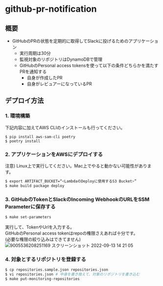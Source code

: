 # github-pr-notification
## 概要
- GitHubのPRの状態を定期的に取得してSlackに投げるためのアプリケーション
    - 実行周期は30分
    - 監視対象のリポジトリはDynamoDBで管理
    - GitHubのPersonal access tokensを使って以下の条件どちらかを満たすPRを通知する
        - 自身が作成したPR
        - 自身がレビュアーになっているPR

## デプロイ方法
### 1. 環境構築
下記内容に加えてAWS CLIのインストールも行ってください。

```
$ pip install aws-sam-cli poetry
$ poetry install
```

### 2. アプリケーションをAWSにデプロイする
注意) Linux上で実行してください。Mac上でやると動かない可能性があります。

```bash
$ export ARTIFACT_BUCKET=“<LambdaのDeployに使用するS3 Bucket>”
$ make build package deploy
```

### 3. GitHubのTokenとSlackのIncoming WebhookのURLをSSM Parameterに保存する
```bash
$ make set-parameters
```

実行して、TokenやUrlを入力する。  
GitHubのPersonal access tokenはrepoの権限さえあれば十分です。  
(必要な権限の絞り込みはできてません)  
![9005536208251169  スクリーンショット 2022-09-13 14 21 05](https://user-images.githubusercontent.com/13509891/189815629-fb0afa28-0461-4cd4-91c7-3419c3d6e67e.png)

### 4. 対象とするリポジトリを登録する
```bash
$ cp repositories.sample.json repositories.json
$ vi repositories.json # 中身を書き換えて、対象のリポジトリを書き込む
$ make put-monitoring-repositories
```
